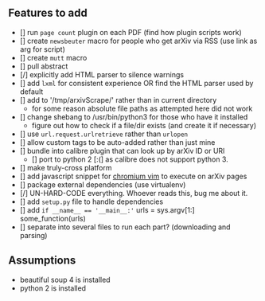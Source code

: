 ## Features to add
- [] run `page count` plugin on each PDF  (find how plugin scripts work)
- [] create `newsbeuter` macro for people who get arXiv via RSS (use link as arg for script)
- [] create `mutt` macro
- [] pull abstract
- [/] explicitly add HTML parser to silence warnings
- [] add `lxml` for consistent experience OR find the HTML parser used by default
- [] add to '/tmp/arxivScrape/' rather than in current directory
   - for some reason absolute file paths as attempted here did not work
- [] change shebang to /usr/bin/python3 for those who have it installed
   - figure out how to check if a file/dir exists (and create it if necessary)
- [] use `url.request.urlretrieve` rather than `urlopen`
- [] allow custom tags to be auto-added rather than just mine
- [] bundle into calibre plugin that can look up by arXiv ID or URl
   - [] port to python 2 [:(] as calibre does not support python 3.
- [] make truly-cross platform
- [] add javascript snippet for [chromium vim](https://github.com/1995eaton/chromium-vim) to execute on arXiv pages
- [] package external dependencies (use virtualenv)
- [/] UN-HARD-CODE everything. Whoever reads this, bug me about it.
- [] add `setup.py` file to handle dependencies
- [] add `if __name__ == '__main__:'`
      urls = sys.argv[1:]
      some_function(urls)
- [] separate into several files to run each part? (downloading and parsing)

## Assumptions
- beautiful soup 4 is installed
- python 2 is installed

